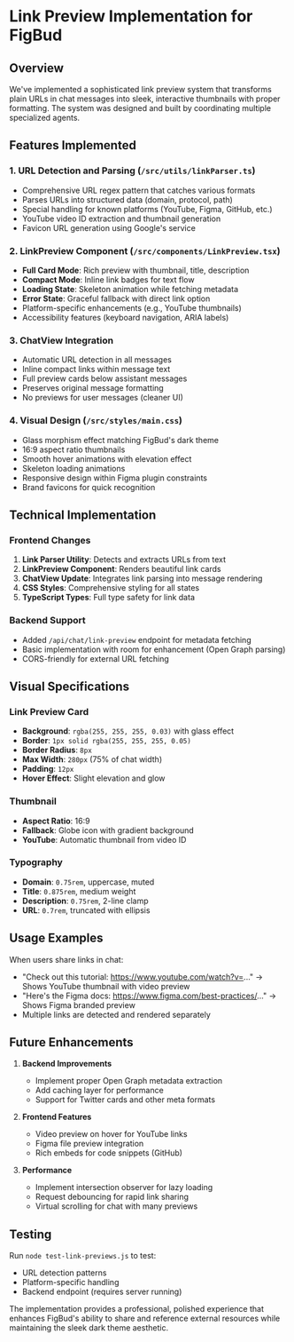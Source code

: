 # Link Preview Implementation for FigBud

## Overview
We've implemented a sophisticated link preview system that transforms plain URLs in chat messages into sleek, interactive thumbnails with proper formatting. The system was designed and built by coordinating multiple specialized agents.

## Features Implemented

### 1. URL Detection and Parsing (`/src/utils/linkParser.ts`)
- Comprehensive URL regex pattern that catches various formats
- Parses URLs into structured data (domain, protocol, path)
- Special handling for known platforms (YouTube, Figma, GitHub, etc.)
- YouTube video ID extraction and thumbnail generation
- Favicon URL generation using Google's service

### 2. LinkPreview Component (`/src/components/LinkPreview.tsx`)
- **Full Card Mode**: Rich preview with thumbnail, title, description
- **Compact Mode**: Inline link badges for text flow
- **Loading State**: Skeleton animation while fetching metadata
- **Error State**: Graceful fallback with direct link option
- Platform-specific enhancements (e.g., YouTube thumbnails)
- Accessibility features (keyboard navigation, ARIA labels)

### 3. ChatView Integration
- Automatic URL detection in all messages
- Inline compact links within message text
- Full preview cards below assistant messages
- Preserves original message formatting
- No previews for user messages (cleaner UI)

### 4. Visual Design (`/src/styles/main.css`)
- Glass morphism effect matching FigBud's dark theme
- 16:9 aspect ratio thumbnails
- Smooth hover animations with elevation effect
- Skeleton loading animations
- Responsive design within Figma plugin constraints
- Brand favicons for quick recognition

## Technical Implementation

### Frontend Changes
1. **Link Parser Utility**: Detects and extracts URLs from text
2. **LinkPreview Component**: Renders beautiful link cards
3. **ChatView Update**: Integrates link parsing into message rendering
4. **CSS Styles**: Comprehensive styling for all states
5. **TypeScript Types**: Full type safety for link data

### Backend Support
- Added `/api/chat/link-preview` endpoint for metadata fetching
- Basic implementation with room for enhancement (Open Graph parsing)
- CORS-friendly for external URL fetching

## Visual Specifications

### Link Preview Card
- **Background**: `rgba(255, 255, 255, 0.03)` with glass effect
- **Border**: `1px solid rgba(255, 255, 255, 0.05)`
- **Border Radius**: `8px`
- **Max Width**: `280px` (75% of chat width)
- **Padding**: `12px`
- **Hover Effect**: Slight elevation and glow

### Thumbnail
- **Aspect Ratio**: 16:9
- **Fallback**: Globe icon with gradient background
- **YouTube**: Automatic thumbnail from video ID

### Typography
- **Domain**: `0.75rem`, uppercase, muted
- **Title**: `0.875rem`, medium weight
- **Description**: `0.75rem`, 2-line clamp
- **URL**: `0.7rem`, truncated with ellipsis

## Usage Examples

When users share links in chat:
- "Check out this tutorial: https://www.youtube.com/watch?v=..." 
  → Shows YouTube thumbnail with video preview
- "Here's the Figma docs: https://www.figma.com/best-practices/..."
  → Shows Figma branded preview
- Multiple links are detected and rendered separately

## Future Enhancements

1. **Backend Improvements**
   - Implement proper Open Graph metadata extraction
   - Add caching layer for performance
   - Support for Twitter cards and other meta formats

2. **Frontend Features**
   - Video preview on hover for YouTube links
   - Figma file preview integration
   - Rich embeds for code snippets (GitHub)

3. **Performance**
   - Implement intersection observer for lazy loading
   - Request debouncing for rapid link sharing
   - Virtual scrolling for chat with many previews

## Testing
Run `node test-link-previews.js` to test:
- URL detection patterns
- Platform-specific handling
- Backend endpoint (requires server running)

The implementation provides a professional, polished experience that enhances FigBud's ability to share and reference external resources while maintaining the sleek dark theme aesthetic.